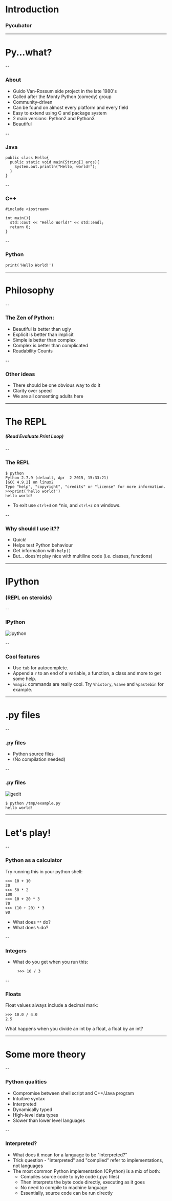 <!-- .slide: data-background="img/monty-python.jpg" -->
# Introduction

### Pycubator

---

# Py...what?
<!-- .slide: data-background="img/puzzles.jpg" -->

--

### About

* Guido Van-Rossum side project in the late 1980's
* Called after the Monty Python (comedy) group
* Community-driven
* Can be found on almost every platform and every field
* Easy to extend using C and package system
* 2 main versions: Python2 and Python3
* Beautiful

--

### Java

    public class Hello{
      public static void main(String[] args){
        System.out.println("Hello, world!");
      }
    }

--

### C++

    #include <iostream>

    int main(){
      std::cout << "Hello World!" << std::endl;
      return 0;
    }
--

### Python

    print('Hello World!')


---

# Philosophy
<!-- .slide: data-background="img/puzzles.jpg" -->

--

### The Zen of Python:
* Beautiful is better than ugly
* Explicit is better than implicit
* Simple is better than complex
* Complex is better than complicated
* Readability Counts

--

### Other ideas
* There should be one obvious way to do it
* Clarity over speed
* We are all consenting adults here

---

<!-- .slide: data-background="img/puzzles.jpg" -->
# The REPL
##### (Read Evaluate Print Loop)

--
### The REPL

    $ python
    Python 2.7.9 (default, Apr  2 2015, 15:33:21)
    [GCC 4.9.2] on linux2
    Type "help", "copyright", "credits" or "license" for more information.
    >>>print('hello world!')
    hello world!

* To exit use `ctrl+d` on *nix, and `ctrl+z` on windows.

--

### Why should I use it??

* Quick!
* Helps test Python behaviour
* Get information with `help()`
* But... does'nt play nice with multiline code (i.e. classes, functions)

---

# IPython
### (REPL on steroids)
<!-- .slide: data-background="img/puzzles.jpg" -->

--

### IPython
![ipython](img/ipython-intro.png)

--

### Cool features

* Use `tab` for autocomplete.
* Append a `?` to an end of a variable, a function, a class and more to get some help.
* `%magic` commands are really cool. Try `%history`, `%save` and `%pastebin` for example.

---

# .py files
<!-- .slide: data-background="img/puzzles.jpg" -->

--
### .py files

* Python source files
* (No compilation needed)

--

### .py files

![gedit](img/gedit-hello-world.png)

    $ python /tmp/example.py
    hello world!


---

# Let's play!
<!-- .slide: data-background="img/puzzles.jpg" -->

--

### Python as a calculator

Try running this in your python shell:

    >>> 10 + 10
    20
    >>> 50 * 2
    100
    >>> 10 + 20 * 3
    70
    >>> (10 + 20) * 3
    90

* What does `**` do?
* What does `%` do?

--

### Integers

* What do you get when you run this:

        >>> 10 / 3

--

### Floats

Float values always include a decimal mark:

    >>> 10.0 / 4.0
    2.5

What happens when you divide an int by a float, a float by an int?

---

# Some more theory
<!-- .slide: data-background="img/puzzles.jpg" -->

--

### Python qualities

* Compromise between shell script and C++/Java program
* Intuitive syntax
* Interpreted
* Dynamically typed
* High-level data types
* Slower than lower level languages

--

### Interpreted?

* What does it mean for a language to be "interpreted?"
* Trick question - "interpreted" and "compiled" refer to implementations, not languages
* The most common Python implementation (CPython) is a mix of both:
    * Compiles source code to byte code (.pyc files)
    * Then interprets the byte code directly, executing as it goes
    * No need to compile to machine language
    * Essentially, source code can be run directly


